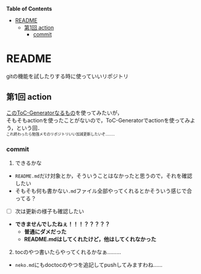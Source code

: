 <!-- START doctoc generated TOC please keep comment here to allow auto update -->
<!-- DON'T EDIT THIS SECTION, INSTEAD RE-RUN doctoc TO UPDATE -->
**Table of Contents**

- [README](#readme)
  - [第1回 action](#%E7%AC%AC1%E5%9B%9E-action)
    - [commit](#commit)

<!-- END doctoc generated TOC please keep comment here to allow auto update -->

# README

gitの機能を試したりする時に使っていいリポジトリ

## 第1回 action
[このToC-Generatorなるもの](https://github.com/technote-space/toc-generator/blob/main/README.ja.md)を使ってみたいが，  
そもそもactionを使ったことがないので，ToC-Generatorでactionを使ってみよう，という回．  
<small><small>
  これ終わったら勉強メモのリポジトリいい加減更新したいぞ………
</small></small>

### commit
1. できるかな
  - `README.md`だけ対象とか，そういうことはなかったと思うので，それを確認したい
  - そもそも何も書かない`.md`ファイル全部やってくれるとかそういう感じで合ってる？
  - [ ] 次は更新の様子も確認したい
  - **できませんでしたねぇ！！！？？？？？**
    - **普通にダメだった**
    - **README.mdはしてくれたけど，他はしてくれなかった**
2. tocのやつ書いたらやってくれるかなぁ………
  - `neko.md`にもdoctocのやつを追記してpushしてみますわね……
